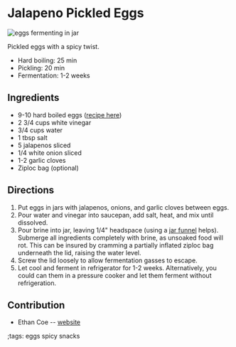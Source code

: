 # Jalapeno Pickled Eggs

![eggs fermenting in jar](pix/jalapeno-eggs.webp)

Pickled eggs with a spicy twist.

- Hard boiling: 25 min
- Pickling: 20 min
- Fermentation: 1-2 weeks

## Ingredients
- 9-10 hard boiled eggs ([recipe here](https://based.cooking/eggs))
- 2 3/4 cups white vinegar
- 3/4 cups water
- 1 tbsp salt
- 5 jalapenos sliced
- 1/4 white onion sliced
- 1-2 garlic cloves
- Ziploc bag (optional)

## Directions
1. Put eggs in jars with jalapenos, onions, and garlic cloves between eggs.
2. Pour water and vinegar into saucepan, add salt, heat, and mix until dissolved.
3. Pour brine into jar, leaving 1/4" headspace (using a [jar funnel](https://www.ebay.com/sch/i.html?_from=R40&_trksid=p2380057.m570.l1313&_nkw=jar+funnel&_sacat=0) helps). Submerge all ingredients completely with brine, as unsoaked food will rot. This can be insured by cramming a partially inflated ziploc bag underneath the lid, raising the water level.
4. Screw the lid loosely to allow fermentation gasses to escape.
5. Let cool and ferment in refrigerator for 1-2 weeks. Alternatively, you could can them in a pressure cooker and let them ferment without refrigeration.

## Contribution

- Ethan Coe -- [website](https://ethancoe.com)

;tags: eggs spicy snacks
